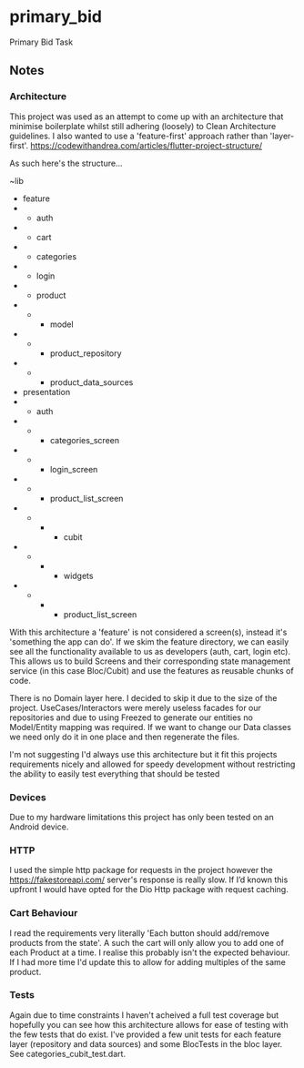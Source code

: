 # primary_bid

Primary Bid Task

## Notes

### Architecture
This project was used as an attempt to come up with an architecture that minimise boilerplate whilst
still adhering (loosely) to Clean Architecture guidelines. I also wanted to use a 'feature-first' 
approach rather than 'layer-first'. https://codewithandrea.com/articles/flutter-project-structure/

As such here's the structure...

~lib
- feature
- - auth
- - cart
- - categories
- - login
- - product
- - - model
- - - product_repository
- - - product_data_sources
- presentation
- - auth
- - - categories_screen
- - - login_screen
- - - product_list_screen
- - - - cubit
- - - - widgets
- - - - product_list_screen

With this architecture a 'feature' is not considered a screen(s), instead it's 'something the app 
can do'. If we skim the feature directory, we can easily see all the functionality available to us
as developers (auth, cart, login etc). This allows us to build Screens and their corresponding state
management service (in this case Bloc/Cubit) and use the features as reusable chunks of code.

There is no Domain layer here. I decided to skip it due to the size of the project.
UseCases/Interactors were merely useless facades for our repositories and due to using Freezed to
generate our entities no Model/Entity mapping was required. If we want to change our Data classes
we need only do it in one place and then regenerate the files.

I'm not suggesting I'd always use this architecture but it fit this projects requirements nicely and
allowed for speedy development without restricting the ability to easily test everything that should
be tested

### Devices
Due to my hardware limitations this project has only been tested on an Android device.

### HTTP
I used the simple http package for requests in the project however the https://fakestoreapi.com/ 
server's response is really slow. If I’d known this upfront I would have opted for the Dio Http 
package with request caching.

### Cart Behaviour
I read the requirements very literally 'Each button should add/remove products from the state'.
A such the cart will only allow you to add one of each Product at a time. I realise this probably
isn't the expected behaviour. If I had more time I'd update this to allow for adding multiples of
the same product.

### Tests
Again due to time constraints I haven't acheived a full test coverage but hopefully you can see how 
this architecture allows for ease of testing with the few tests that do exist. I've provided a few 
unit tests for each feature layer (repository and data sources) and some BlocTests in the bloc layer.
See categories_cubit_test.dart.

